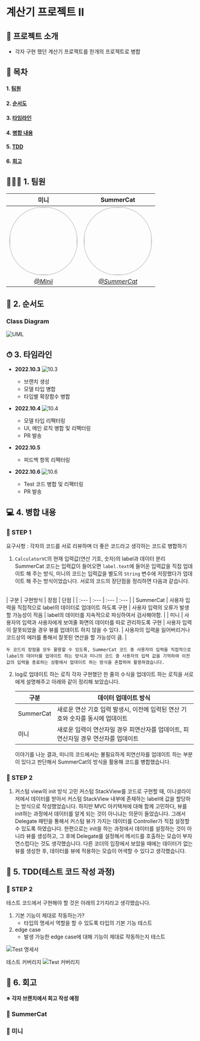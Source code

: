 #  계산기 프로젝트 Ⅱ
## 🧮 프로젝트 소개
- 각자 구현 했던 계산기 프로젝트를 한개의 프로젝트로 병합

## 📍 목차
#### 1. [팀원](#🧑🏻‍💻-1-팀원)
#### 2. [순서도](#🔖-2-순서도)
#### 3. [타임라인](#⏱-3-타임라인)
#### 4. [병합 내용](#💻-4-병합-내용)
#### 5. [TDD](#🎯-5-TDD(테스트-코드-작성-과정))
#### 6. [회고](#📝-6-회고)

## 🧑🏻‍💻 1. 팀원

|미니|SummerCat|
| :--------: | :--------: |
| <img width="180px" img style="border: 2px solid lightgray; border-radius: 90px;-moz-border-radius: 90px;-khtml-border-radius: 90px;-webkit-border-radius: 90px;" src="https://i.imgur.com/ikEGO8k.jpg">    | <img width="180px" img style="border: 2px solid lightgray; border-radius: 90px;-moz-border-radius: 90px;-khtml-border-radius: 90px;-webkit-border-radius: 90px;" src="https://avatars.githubusercontent.com/u/111038381?v=4">     |
| <a href="https://github.com/leegyoungmin"> <center>*@Minii*</center></a>|<a href="https://github.com/ttokin"> <center>*@SummerCat*</center></a> |

## 🔖 2. 순서도
### Class Diagram
![UML](https://i.imgur.com/UhNQmT8.png)


## ⏱ 3. 타임라인
- **2022.10.3**
    ![10.3](https://i.imgur.com/cyVAn3m.png)

    - 브랜치 생성
    - 모델 타입 병합
    - 타입별 확장함수 병합
- **2022.10.4**
    ![10.4](https://i.imgur.com/1BAEuKc.png)

    - 모델 타입 리팩터링
    - UI, 메인 로직 병합 및 리팩터링
    - PR 발송

- **2022.10.5**
    - 피드백 항목 리팩터링

- **2022.10.6**
    ![10.6](https://i.imgur.com/P505mnM.png)

    - Test 코드 병합 및 리팩터링
    - PR 발송
    
## 💻 4. 병합 내용
### 📌 STEP 1
요구사항 : 각자의 코드를 서로 리뷰하며 더 좋은 코드라고 생각하는 코드로 병합하기

1. `CalculatorVC`의 현재 입력값(연산 기호, 숫자)의 label과 데이터 분리
SummerCat 코드는 입력값이 들어오면 `label.text`에 들어온 입력값을 직접 업데이트 해 주는 방식, 미니의 코드는 입력값을 별도의 `String` 변수에 저장했다가 업데이트 해 주는 방식이었습니다. 서로의 코드의 장단점을 정리하면 다음과 같습니다.
<br>
    | 구분 | 구현방식 | 장점 | 단점 |
    | :--- | :--- | :--- | :--- |
    | SummerCat | 사용자 입력을 직접적으로 label의 데이터로 업데이트 하도록 구현 | 사용자 입력의 오류가 발생할 가능성이 적음 | label의 데이터를 지속적으로 파싱하여서 검사해야함. |
    | 미니 | 사용자의 입력과 사용자에게 보여줄 화면의 데이터를 따로 관리하도록 구현 | 사용자 입력이 잘못되었을 경우 뷰를 업데이트 하지 않을 수 있다. | 사용자의 입력을 잃어버리거나 코드상의 에러를 통해서 잘못된 연산을 할 가능성이 큼. |

    두 코드의 장점을 모두 활용할 수 있도록, SummerCat 코드 중 사용자의 입력을 직접적으로 label의 데이터를 업데이트 하는 방식과 미니의 코드 중 사용자의 입력 값을 기억하여 이전 값의 입력을 종료하는 상황에서 업데이트 하는 방식을 혼합하여 활용하였습니다.


2. log로 업데이트 하는 로직
각자 구현했던 한 줄의 수식을 업데이트 하는 로직을 서로에게 설명해주고 아래와 같이 정리해 보았습니다.

    | 구분 | 데이터 업데이트 방식 |
    | --- | --- |
    | SummerCat | 새로운 연산 기호 입력 발생시, 이전에 입력된 연산 기호와 숫자를 동시에 업데이트 |
    | 미니 | 새로운 입력이 연산자일 경우 피연산자를 업데이트, 피연산자일 경우 연산자를 업데이트 |

    이야기를 나눈 결과, 미니의 코드에서는 불필요하게 피연산자를 업데이트 하는 부분이 있다고 판단해서 SummerCat의 방식을 활용해 코드를 병합했습니다.


### 📌 STEP 2
1. 커스텀 view의 init 방식 고민
커스텀 StackView를 코드로 구현할 때, 이니셜라이저에서 데이터를 받아서 커스텀 StackView 내부에 존재하는 label에 값을 할당하는 방식으로 작성했었습니다.
하지만 MVC 아키텍쳐에 대해 함께 고민하다, 뷰를 init하는 과정에서 데이터를 알게 되는 것이 아니냐는 의문이 들었습니다. 그래서 Delegate 패턴을 통해서 커스텀 뷰가 가지는 데이터를 Controller가 직접 설정할 수 있도록 하였습니다.
한편으로는 init을 하는 과정에서 데이터를 설정하는 것이 아니라 뷰를 생성하고, 그 후에 Delegate를 설정해서 메서드를 호출하는 모습이 부자연스럽다는 것도 생각했습니다. 다른 코더의 입장에서 보았을 때에는 데이터가 없는 뷰를 생성한 후, 데이터를 뷰에 적용하는 모습이 어색할 수 있다고 생각했습니다.


## 🎯 5. TDD(테스트 코드 작성 과정)
### 📌 STEP 2
테스트 코드에서 구현해야 할 것은 아래의 2가지라고 생각했습니다.
1. 기본 기능이 제대로 작동하는가?
    - 타입의 명세서 역할을 할 수 있도록 타입의 기본 기능 테스트
2. edge case
    - 발생 가능한 edge case에 대해 기능이 제대로 작동하는지 테스트

![Test 명세서](https://i.imgur.com/denHZAa.png)

테스트 커버리지
![Test 커버리지](https://i.imgur.com/QylwVYI.png)

## 📝 6. 회고 
**※ 각자 브랜치에서 회고 작성 예정**
### 📌 SummerCat


### 📌 미니
